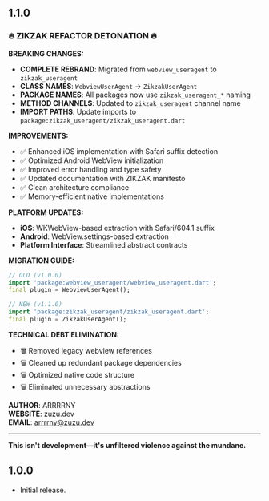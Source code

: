 ## 1.1.0

### 🔥 ZIKZAK REFACTOR DETONATION 🔥

**BREAKING CHANGES:**
- **COMPLETE REBRAND**: Migrated from `webview_useragent` to `zikzak_useragent`
- **CLASS NAMES**: `WebviewUserAgent` → `ZikzakUserAgent`
- **PACKAGE NAMES**: All packages now use `zikzak_useragent_*` naming
- **METHOD CHANNELS**: Updated to `zikzak_useragent` channel name
- **IMPORT PATHS**: Update imports to `package:zikzak_useragent/zikzak_useragent.dart`

**IMPROVEMENTS:**
- ✅ Enhanced iOS implementation with Safari suffix detection
- ✅ Optimized Android WebView initialization
- ✅ Improved error handling and type safety
- ✅ Updated documentation with ZIKZAK manifesto
- ✅ Clean architecture compliance
- ✅ Memory-efficient native implementations

**PLATFORM UPDATES:**
- **iOS**: WKWebView-based extraction with Safari/604.1 suffix
- **Android**: WebView.settings-based extraction
- **Platform Interface**: Streamlined abstract contracts

**MIGRATION GUIDE:**
```dart
// OLD (v1.0.0)
import 'package:webview_useragent/webview_useragent.dart';
final plugin = WebviewUserAgent();

// NEW (v1.1.0)
import 'package:zikzak_useragent/zikzak_useragent.dart';
final plugin = ZikzakUserAgent();
```

**TECHNICAL DEBT ELIMINATION:**
- 🗑️ Removed legacy webview references
- 🗑️ Cleaned up redundant package dependencies
- 🗑️ Optimized native code structure
- 🗑️ Eliminated unnecessary abstractions

**AUTHOR**: ARRRRNY  
**WEBSITE**: zuzu.dev  
**EMAIL**: arrrrny@zuzu.dev  

---

**This isn't development—it's unfiltered violence against the mundane.**

## 1.0.0

* Initial release.